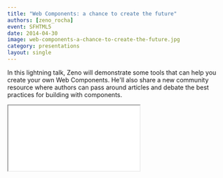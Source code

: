 ```yaml
---
title: "Web Components: a chance to create the future"
authors: [zeno_rocha]
event: SFHTML5
date: 2014-04-30
image: web-components-a-chance-to-create-the-future.jpg
category: presentations
layout: single
---
```


In this lightning talk, Zeno will demonstrate some tools that can help you
create your own Web Components. He'll also share a new community resource where
authors can pass around articles and debate the best practices for building with
components.

<!-- Read more -->

<div class="video-wrap">
    <iframe src="//www.youtube.com/embed/JUzjr1bIRUg"></iframe>
</div>

<script async class="speakerdeck-embed" data-id="6b7ef470b2e40131083f6ac252c60ef6" data-ratio="1.33333333333333" src="//speakerdeck.com/assets/embed.js"></script>
